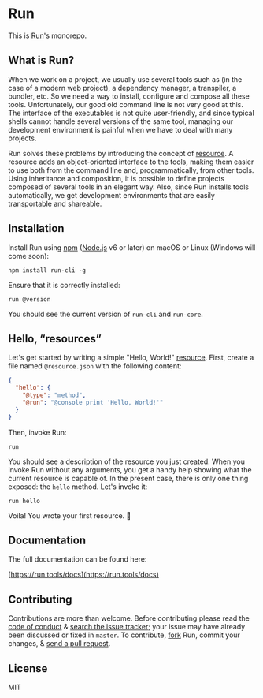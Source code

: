# Run

This is [Run](https://run.tools)'s monorepo.

## What is Run?

When we work on a project, we usually use several tools such as (in the case of a modern web project), a dependency manager, a transpiler, a bundler, etc. So we need a way to install, configure and compose all these tools. Unfortunately, our good old command line is not very good at this. The interface of the executables is not quite user-friendly, and since typical shells cannot handle several versions of the same tool, managing our development environment is painful when we have to deal with many projects.

Run solves these problems by introducing the concept of [resource](https://run.tools/docs/introduction/what-is-a-resource). A resource adds an object-oriented interface to the tools, making them easier to use both from the command line and, programmatically, from other tools. Using inheritance and composition, it is possible to define projects composed of several tools in an elegant way. Also, since Run installs tools automatically, we get development environments that are easily transportable and shareable.

## Installation

Install Run using [npm](https://www.npmjs.com/) ([Node.js](https://nodejs.org/) v6 or later) on macOS or Linux (Windows will come soon):

```shell
npm install run-cli -g
```

Ensure that it is correctly installed:

```shell
run @version
```

You should see the current version of `run-cli` and `run-core`.

## Hello, “resources”

Let's get started by writing a simple "Hello, World!" [resource](https://run.tools/docs/introduction/what-is-a-resource). First, create a file named `@resource.json` with the following content:

```json
{
  "hello": {
    "@type": "method",
    "@run": "@console print 'Hello, World!'"
  }
}
```

Then, invoke Run:

```shell
run
```

You should see a description of the resource you just created. When you invoke Run without any arguments, you get a handy help showing what the current resource is capable of. In the present case, there is only one thing exposed: the `hello` method. Let's invoke it:

```shell
run hello
```

Voila! You wrote your first resource. 🎉

## Documentation

The full documentation can be found here:

[https://run.tools/docs](https://run.tools/docs)

## Contributing

Contributions are more than welcome. Before contributing please read the
[code of conduct](https://github.com/runtools/run/blob/master/CODE_OF_CONDUCT.md) &
[search the issue tracker](https://github.com/runtools/run/issues); your issue
may have already been discussed or fixed in `master`. To contribute,
[fork](https://help.github.com/articles/fork-a-repo/) Run, commit your changes,
& [send a pull request](https://help.github.com/articles/about-pull-requests/).

## License

MIT
